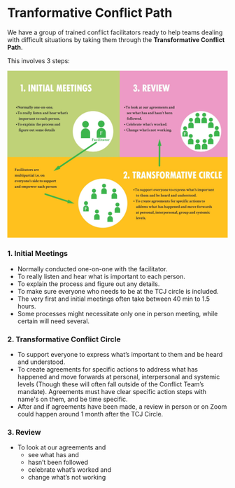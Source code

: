 # Tranformative Conflict Path

We have a group of trained conflict facilitators ready to help teams dealing with difficult situations by taking them through the **Transformative Conflict Path**.

This involves 3 steps:

![](../../.gitbook/assets/circle.jpg)

### **1. Initial Meetings**

* Normally conducted one-on-one with the facilitator.
* To really listen and hear what is important to each person.
* To explain the process and figure out any details.
* To make sure everyone who needs to be at the TCJ circle is included.
* The very first and initial meetings often take between 40 min to 1.5 hours.
* Some processes might necessitate only one in person meeting, while certain will need several.

### 2. **Transformative Conflict Circle**

* To support everyone to express what’s important to them and be heard and understood.
* To create agreements for specific actions to address what has happened and move forwards at personal, interpersonal and systemic levels \(Though these will often fall outside of the Conflict Team’s mandate\). Agreements must have clear specific action steps with name's on them, and be time specific.
* After and if agreements have been made, a review in person or on Zoom could happen around 1 month after the TCJ Circle.

### 3. Review

* To look at our agreements and 
  * see what has and
  * hasn’t been followed 
  * celebrate what’s worked and 
  * change what’s not working


